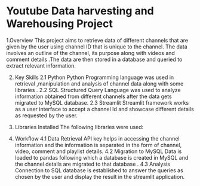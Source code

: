 # Youtube Data harvesting and Warehousing Project
1.Overview
This project aims to retrieve data of different channels that are given by the user using channel ID that is unique to the channel. The data involves an outline of the channel, its purpose along with videos and comment details .The data are then stored in a database and queried to extract relevant information.

2. Key Skills
2.1 Python
Python Programming language was used in retrieval ,manipulation and analysis of channel data along with some libraries .
2.2 SQL
Structured Query Language was used to analyze information obtained from different  channels after the data gets migrated to MySQL database.
2.3 Streamlit
Streamlit framework works as a user interface to accept  a channel Id and showcase different details as requested by the user.
3. Libraries Installed 
The following libraries were used:


4. Workflow
4.1 Data Retrieval
API key helps  in accessing the channel information and the information is separated in the form of channel, video, comment and playlist details. 
4.2 Migration to MySQL
 Data is loaded to pandas following which a database is created in MySQL  and  the channel details are migrated to that database .
4.3 Analysis
Connection to SQL database is established  to answer the queries as chosen by the user and display the result in the streamlit application.
